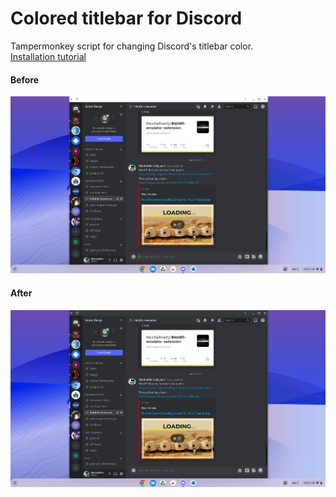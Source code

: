 # Colored titlebar for Discord
Tampermonkey script for changing Discord's titlebar color. \
[Installation tutorial](https://github.com/JiayuanWen/Discord-colored-titlebar-tampermonkey/wiki/Installation)

#### Before
<img src="screenshots/Screenshot%202023-04-03%2010.27.42%20AM.png" width="600"></img>

#### After
<img src="screenshots/Screenshot%202023-04-03%2010.28.14%20AM.png" width="600"></img>

